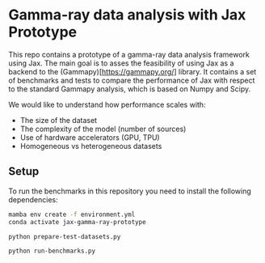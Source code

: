 # Gamma-ray data analysis with Jax Prototype

This repo contains a prototype of a gamma-ray data analysis framework using Jax. The main goal is to asses the feasibility of using Jax as a backend to the (Gammapy)[https://gammapy.org/] library. It contains a set of benchmarks and tests to compare the performance of Jax with respect to the standard Gammapy analysis, which is based on Numpy and Scipy.

We would like to understand how performance scales with:

- The size of the dataset
- The complexity of the model (number of sources)
- Use of hardware accelerators (GPU, TPU)
- Homogeneous vs heterogeneous datasets


## Setup 

To run the benchmarks in this repository you need to install the following dependencies:

```bash
mamba env create -f environment.yml
conda activate jax-gamma-ray-prototype
```

```bash
python prepare-test-datasets.py
```

```bash
python run-benchmarks.py
```
